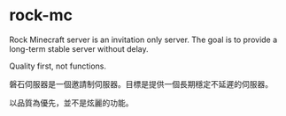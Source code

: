 # rock-mc
Rock Minecraft server is an invitation only server. The goal is to provide a long-term stable server without delay.

Quality first, not functions.

磐石伺服器是一個邀請制伺服器。目標是提供一個長期穩定不延遲的伺服器。  

以品質為優先，並不是炫麗的功能。

